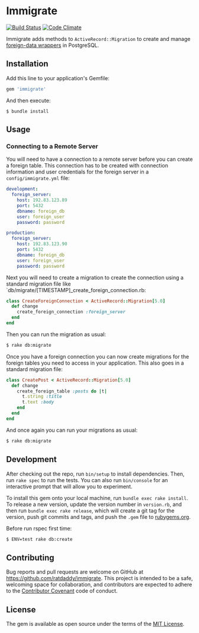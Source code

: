 # Immigrate

[![Build Status](https://travis-ci.org/ratdaddy/immigrate.svg?branch=master)](https://travis-ci.org/ratdaddy/immigrate)
[![Code Climate](https://codeclimate.com/github/ratdaddy/immigrate/badges/gpa.svg)](https://codeclimate.com/github/ratdaddy/immigrate)

Immigrate adds methods to `ActiveRecord::Migration` to create and manage [foreign-data wrappers](http://www.postgresql.org/docs/current/static/postgres-fdw.html) in PostgreSQL.

## Installation

Add this line to your application's Gemfile:

```ruby
gem 'immigrate'
```

And then execute:

    $ bundle install

## Usage

### Connecting to a Remote Server

You will need to have a connection to a remote server before you can create a foreign table. This connection has to be created with connection information and user credentials for the foreign server in a `config/immigrate.yml` file:

```yaml
development:
  foreign_server:
    host: 192.83.123.89
    port: 5432
    dbname: foreign_db
    user: foreign_user
    password: password

production:
  foreign_server:
    host: 192.83.123.90
    port: 5432
    dbname: foreign_db
    user: foreign_user
    password: password
```

Next you will need to create a migration to create the connection using a standard migration file like `db/migrate/[TIMESTAMP]_create_foreign_connection.rb:

```ruby
class CreateForeignConnection < ActiveRecord::Migration[5.0]
  def change
    create_foreign_connection :foreign_server
  end
end
```

Then you can run the migration as usual:

```sh
$ rake db:migrate
```

Once you have a foreign connection you can now create migrations for the foreign tables you need to access in your application. This also goes in a standard migration file:

```ruby
class CreatePost < ActiveRecord::Migration[5.0]
  def change
    create_foreign_table :posts do |t|
      t.string :title
      t.text :body
    end
  end
end
```

And once again you can run your migrations as usual:

```sh
$ rake db:migrate
```

## Development

After checking out the repo, run `bin/setup` to install dependencies. Then, run `rake spec` to run the tests. You can also run `bin/console` for an interactive prompt that will allow you to experiment.

To install this gem onto your local machine, run `bundle exec rake install`. To release a new version, update the version number in `version.rb`, and then run `bundle exec rake release`, which will create a git tag for the version, push git commits and tags, and push the `.gem` file to [rubygems.org](https://rubygems.org).

Before run rspec first time:

```sh
$ ENV=test rake db:create
``` 

## Contributing

Bug reports and pull requests are welcome on GitHub at https://github.com/ratdaddy/immigrate. This project is intended to be a safe, welcoming space for collaboration, and contributors are expected to adhere to the [Contributor Covenant](http://contributor-covenant.org) code of conduct.

## License

The gem is available as open source under the terms of the [MIT License](http://opensource.org/licenses/MIT).

